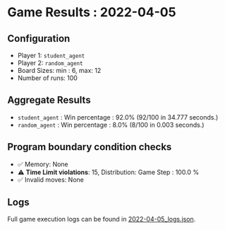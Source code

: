 
# Game Results : 2022-04-05


 ## Configuration 

 - Player 1: `student_agent`
 - Player 2: `random_agent`
 - Board Sizes: min : 6, max: 12
 - Number of runs: 100


 ## Aggregate Results 

 - `student_agent` : Win percentage : 92.0% (92/100 in 34.777 seconds.)
 - `random_agent` : Win percentage : 8.0% (8/100 in 0.003 seconds.)


 ## Program boundary condition checks 

 - :white_check_mark: Memory: None
 - :warning: **Time Limit violations**: 15, Distribution: Game Step : 100.0 %
 - :white_check_mark: Invalid moves: None


 ## Logs 

 Full game execution logs can be found in [2022-04-05_logs.json](2022-04-05_logs.json).


